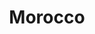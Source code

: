 ---
title: Morocco
crosslinks:
- place
- WorldDailyTops
- taiwan
- ILiveIn
- startups
- SkincareAddiction
- islam
- pics
- startup
- autotldr
- etymology
- redditposts
---